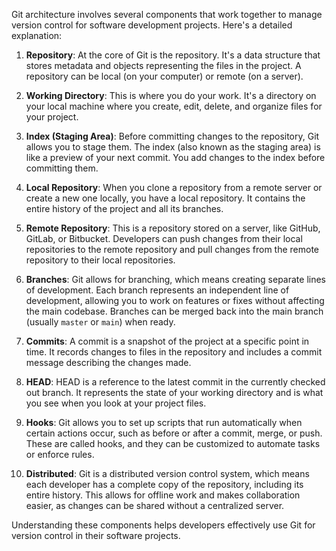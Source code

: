 Git architecture involves several components that work together to manage version control for software development projects. Here's a detailed explanation:

1. **Repository**: At the core of Git is the repository. It's a data structure that stores metadata and objects representing the files in the project. A repository can be local (on your computer) or remote (on a server).

2. **Working Directory**: This is where you do your work. It's a directory on your local machine where you create, edit, delete, and organize files for your project.

3. **Index (Staging Area)**: Before committing changes to the repository, Git allows you to stage them. The index (also known as the staging area) is like a preview of your next commit. You add changes to the index before committing them.

4. **Local Repository**: When you clone a repository from a remote server or create a new one locally, you have a local repository. It contains the entire history of the project and all its branches.

5. **Remote Repository**: This is a repository stored on a server, like GitHub, GitLab, or Bitbucket. Developers can push changes from their local repositories to the remote repository and pull changes from the remote repository to their local repositories.

6. **Branches**: Git allows for branching, which means creating separate lines of development. Each branch represents an independent line of development, allowing you to work on features or fixes without affecting the main codebase. Branches can be merged back into the main branch (usually `master` or `main`) when ready.

7. **Commits**: A commit is a snapshot of the project at a specific point in time. It records changes to files in the repository and includes a commit message describing the changes made.

8. **HEAD**: HEAD is a reference to the latest commit in the currently checked out branch. It represents the state of your working directory and is what you see when you look at your project files.

9. **Hooks**: Git allows you to set up scripts that run automatically when certain actions occur, such as before or after a commit, merge, or push. These are called hooks, and they can be customized to automate tasks or enforce rules.

10. **Distributed**: Git is a distributed version control system, which means each developer has a complete copy of the repository, including its entire history. This allows for offline work and makes collaboration easier, as changes can be shared without a centralized server.

Understanding these components helps developers effectively use Git for version control in their software projects.

